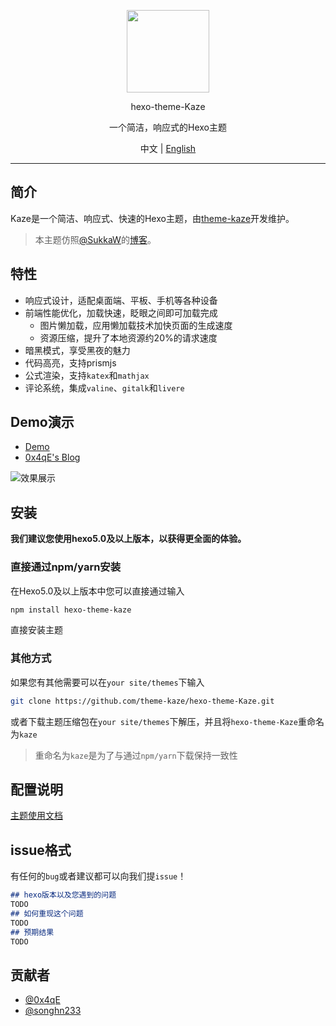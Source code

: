 <p align="center">
  <img src="https://avatars3.githubusercontent.com/u/68339006?s=200&v=4" width="132">
</p>
<p align="center">hexo-theme-Kaze</p>
<p align="center">一个简洁，响应式的Hexo主题</p>
<p align="center">中文 | <a href="README_en.md">English</a></p>

---

## 简介

Kaze是一个简洁、响应式、快速的Hexo主题，由[theme-kaze](https://github.com/theme-kaze)开发维护。

> 本主题仿照[@SukkaW](https://github.com/SukkaW)的[博客](https://blog.skk.moe/)。

## 特性

+ 响应式设计，适配桌面端、平板、手机等各种设备
+ 前端性能优化，加载快速，眨眼之间即可加载完成
  + 图片懒加载，应用懒加载技术加快页面的生成速度
  + 资源压缩，提升了本地资源约20%的请求速度
+ 暗黑模式，享受黑夜的魅力
+ 代码高亮，支持prismjs
+ 公式渲染，支持`katex`和`mathjax`
+ 评论系统，集成`valine`、`gitalk`和`livere`

## Demo演示

+ [Demo](https://demo.theme-kaze.top/)
+ [0x4qE's Blog](https://0727.site)

![效果展示](https://github.com/theme-kaze/theme-kaze-demo/blob/master/source/img/gallery.png)

## 安装

**我们建议您使用hexo5.0及以上版本，以获得更全面的体验。**

### 直接通过npm/yarn安装

在Hexo5.0及以上版本中您可以直接通过输入

```bash
npm install hexo-theme-kaze
```

直接安装主题

### 其他方式

如果您有其他需要可以在`your site/themes`下输入

```bash
git clone https://github.com/theme-kaze/hexo-theme-Kaze.git
```

或者下载主题压缩包在`your site/themes`下解压，并且将`hexo-theme-Kaze`重命名为`kaze`

> 重命名为`kaze`是为了与通过`npm/yarn`下载保持一致性

## 配置说明

[主题使用文档](https://demo.theme-kaze.top/document/)

## issue格式

有任何的`bug`或者建议都可以向我们提`issue`！

```markdown
## hexo版本以及您遇到的问题
TODO
## 如何重现这个问题
TODO
## 预期结果
TODO
```

## 贡献者

+ [@0x4qE](https://github.com/0x4qE)
+ [@songhn233](https://github.com/songhn233)
